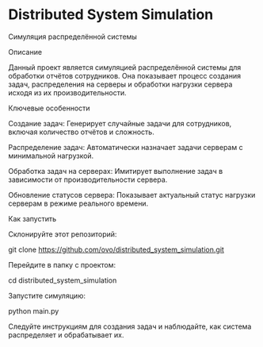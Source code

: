 
# Distributed System Simulation

Симуляция распределённой системы

Описание

Данный проект является симуляцией распределённой системы для обработки отчётов сотрудников. Она показывает процесс создания задач, распределения на серверы и обработки нагрузки сервера исходя из их производительности.

Ключевые особенности

Создание задач: Генерирует случайные задачи для сотрудников, включая количество отчётов и сложность.

Распределение задач: Автоматически назначает задачи серверам с минимальной нагрузкой.

Обработка задач на серверах: Имитирует выполнение задач в зависимости от производительности сервера.

Обновление статусов сервера: Показывает актуальный статус нагрузки серверам в режиме реального времени.

Как запустить

Склонируйте этот репозиторий:

git clone https://github.com/ovo/distributed_system_simulation.git

Перейдите в папку с проектом:

cd distributed_system_simulation

Запустите симуляцию:

python main.py

Следуйте инструкциям для создания задач и наблюдайте, как система распределяет и обрабатывает их.

